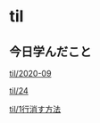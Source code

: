 # til

## 今日学んだこと

[til/2020\-09](https://github.com/tokiohamamatsu/til/blob/master/tir/2020-09.md#24)

[til/24](https://github.com/tokiohamamatsu/til/blob/master/%E6%B4%BB%E5%8B%95%E8%A8%98%E9%8C%B2/09/24.md)

[til/1行消す方法](https://github.com/tokiohamamatsu/til/blob/master/extra/1%E8%A1%8C%E6%B6%88%E3%81%99%E6%96%B9%E6%B3%95.md)
